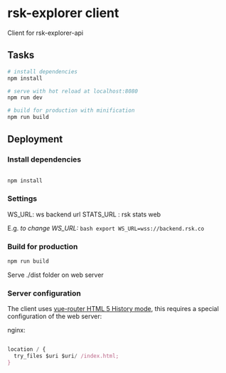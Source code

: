# rsk-explorer client

  Client for rsk-explorer-api

## Tasks

``` bash
# install dependencies
npm install

# serve with hot reload at localhost:8080
npm run dev

# build for production with minification
npm run build

```


## Deployment

### Install dependencies

  ``` bash

  npm install

  ```

### Settings

WS_URL: ws backend url
STATS_URL : rsk stats web  

E.g. *to change WS_URL:*
    ``` bash
      export WS_URL=wss://backend.rsk.co
    ```

### Build for production

  ``` bash
  npm run build
  ```


Serve ./dist folder on web server

### Server configuration

  The client uses [vue-router HTML 5 History mode](https://router.vuejs.org/en/essentials/history-mode.html), this requires a special configuration of the web server:
 
 nginx:

``` javascript

location / {
  try_files $uri $uri/ /index.html;
}
```
